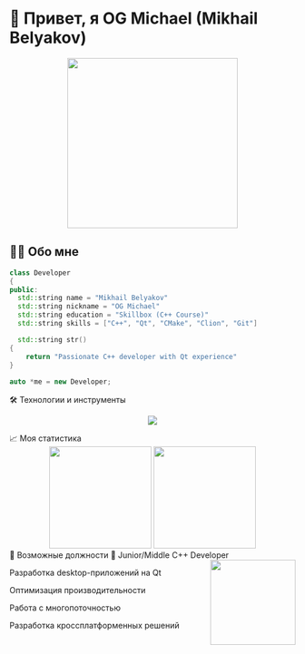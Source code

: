 # 🚀 Привет, я OG Michael (Mikhail Belyakov) 

<div align="center">
  <img src="https://media.giphy.com/media/v1.Y2lkPTc5MGI3NjExcGJ3aXl1dTZ1a2V1Z2R5dW5zZzF4Z2N6dGQ0a2RlY3BqZ3V6bWJmbiZlcD12MV9pbnRlcm5hbF9naWZfYnlfaWQmY3Q9Zw/qgQUggAC3Pfv687qPC/giphy.gif" width="300">
</div>

## 👨‍💻 Обо мне
```cpp
class Developer
{
public:
  std::string name = "Mikhail Belyakov"
  std::string nickname = "OG Michael"
  std::string education = "Skillbox (C++ Course)"
  std::string skills = ["C++", "Qt", "CMake", "Clion", "Git"]

  std::string str()
{
    return "Passionate C++ developer with Qt experience"
}
        
auto *me = new Developer;
```


🛠 Технологии и инструменты
<p align="center"> <img src="https://skillicons.dev/icons?i=cpp,qt,cmake,clion,git,github,vscode,linux&perline=4" /> </p>
📈 Моя статистика
<!-- Статистика с GitHub --><div align="center"> <img height="180em" src="https://github-readme-stats.vercel.app/api?username=OG_Michael&show_icons=true&theme=radical" /> <img height="180em" src="https://github-readme-stats.vercel.app/api/top-langs/?username=OG_Michael&layout=compact&theme=radical" /> </div>
🎯 Возможные должности
💼 Junior/Middle C++ Developer
<img align="right" src="https://media.giphy.com/media/UVG0BN8TOMKkPOJS6e/giphy.gif" width="150">

Разработка desktop-приложений на Qt

Оптимизация производительности

Работа с многопоточностью

Разработка кроссплатформенных решений
